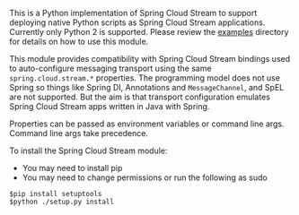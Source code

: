 This is a Python implementation of Spring Cloud Stream to support deploying native Python scripts as
Spring Cloud Stream applications. Currently only Python 2 is supported. Please review the [examples](https://github.com/dturanski/python-spring-cloud-stream/tree/master/examples) directory
for details on how to use this module.

This module provides compatibility with Spring Cloud Stream bindings used to auto-configure messaging transport using the same `spring.cloud.stream.*` properties. The
programming model does not use Spring so things like Spring DI, Annotations and `MessageChannel`, and SpEL are not supported. But the aim is that transport configuration emulates Spring Cloud
Stream apps written in Java with Spring.

Properties can be passed as environment variables or command line args. Command line args take precedence.

To install the Spring Cloud Stream module:

* You may need to install pip
* You may need to change permissions or run the following as sudo

 ````
 $pip install setuptools
 $python ./setup.py install
````
